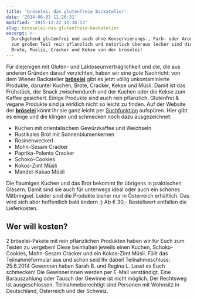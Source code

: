 ```yaml
---
title: 'bröselei: das glutenfreie Backatelier'
date: '2014-06-03 11:26:31'
modified: '2015-12-22 11:36:13'
slug: broeselei-das-glutenfreie-backatelier
excerpt: >-
  Durchgehend glutenfrei und auch ohne Konservierungs-, Farb- oder Aromastoffe,
  zum großen Teil rein pflanzlich und natürlich überaus lecker sind die Kuchen,
  Brote, Müslis, Cracker und Kekse von der bröselei!
---
```


Für diejenigen mit Gluten- und Laktoseunverträglichkeit und die, die aus anderen Gründen darauf verzichten, haben wir eine gute Nachricht: von dem Wiener Backatelier **[bröselei](https://www.broeselei.at/)** gibt es jetzt völlig unkontaminierte Produkte, darunter Kuchen, Brote, Cracker, Kekse und Müsli. Damit ist das Frühstück, der Snack zwischendurch und der Kuchen oder die Kekse zum Kaffee gesichert. Einige Produkte sind auch rein pflanzlich. Glutenfrei & vegane Produkte sind ja wirklich nicht so leicht zu finden. Auf der Website der [**bröselei**](https://www.broeselei.at/) könnt Ihr sie ganz leicht per [Suchfunktion](https://www.broeselei.at/suche) aufspüren. Hier gibt es einige und die klingen und schmecken noch dazu ausgezeichnet:

*   Kuchen mit orientalischem Gewürzkaffee und Weichseln
*   Rustikales Brot mit Sonnenblumenkernen
*   Rosinenweckerl
*   Mohn-Sesam Cracker
*   Paprika-Polenta Cracker
*   Schoko-Cookies
*   Kokos-Zimt Müsli
*   Mandel-Kakao Müsli

Die flaumigen Kuchen und das Brot bekommt Ihr übrigens in praktischen Gläsern. Damit sind sie auch für unterwegs ideal oder auch ein schönes Mitbringsel. Leider sind die Produkte bisher nur in Österreich erhältlich. Das wird sich aber hoffentlich bald ändern ;) Ab € 30,- Bestellwert entfallen die Lieferkosten.

## Wer will kosten?

2 bröselei-Pakete mit rein pflanzlichen Produkten haben wir für Euch zum Testen zu vergeben! Diese beinhalten jeweils einen Kuchen, Schoko-Cookies, Mohn-Sesam Cracker und ein Kokos-Zimt Müsli. Füllt das Teilnahmeformular aus und schon seid Ihr dabei! Teilnahmeschluss: 25.6.2014 Gewonnen haben Sarah B. und Regina L. Lasst es Euch schmecken! Die GewinnerInnen werden per E-Mail verständigt. Eine Barauszahlung oder Tausch der Gewinne ist nicht möglich. Der Rechtsweg ist ausgeschlossen. Teilnahmeberechtigt sind Personen mit Wohnsitz in Deutschland, Österreich und der Schweiz.
